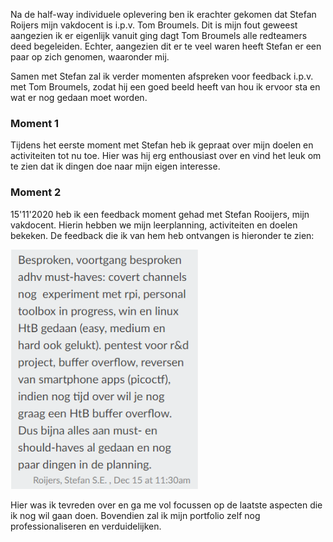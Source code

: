 Na de half-way individuele oplevering ben ik erachter gekomen dat Stefan Roijers mijn vakdocent is i.p.v. Tom Broumels.
Dit is mijn fout geweest aangezien ik er eigenlijk vanuit ging dagt Tom Broumels alle redteamers deed begeleiden. Echter, aangezien dit er te veel waren
heeft Stefan er een paar op zich genomen, waaronder mij. 

Samen met Stefan zal ik verder momenten afspreken voor feedback i.p.v. met Tom Broumels, zodat hij een goed beeld heeft van hou ik ervoor sta en wat er nog gedaan moet worden.

### Moment 1
Tijdens het eerste moment met Stefan heb ik gepraat over mijn doelen en activiteiten tot nu toe. Hier was hij erg enthousiast over en vind het leuk
om te zien dat ik dingen doe naar mijn eigen interesse.

### Moment 2
15'11'2020 heb ik een feedback moment gehad met Stefan Rooijers, mijn vakdocent. Hierin hebben we mijn leerplanning, activiteiten en doelen bekeken.
De feedback die ik van hem heb ontvangen is hieronder te zien: <br />

<img src="../images/feedback/stefan_moment_2.PNG" alt="Feedback Stefan Rooijers" style="align:left; width: 300px;">
<br />

Hier was ik tevreden over en ga me vol focussen op de laatste aspecten die ik nog wil gaan doen.
Bovendien zal ik mijn portfolio zelf nog professionaliseren en verduidelijken.
